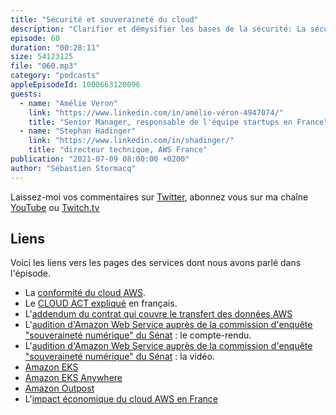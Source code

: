 ```yaml
---
title: "Sécurité et souveraineté du cloud"
description: "Clarifier et démysifier les bases de la sécurité: La sécurité de vos données et de vos applications est la première priorité d'AWS. Dans cet épisode nous rappelons les bases : à qui appartiennent vos données ? Où sont-elles stockées ? Est-ce que AWS les utilise ? Est-ce que mes données sont protégées par un plan de reprise d'activités (PRA) ? Comment je peux chiffrer mes données ?  Qu'est ce qui me garantit que AWS fait ce qu'il dit en matière de protection des données ? Qu'est ce que la souveraineté des entreprises, des clouds ? Et quel est le lien entre souveraineté et sécurité ?"
episode: 60
duration: "00:28:11"
size: 54123125
file: "060.mp3"
category: "podcasts"
appleEpisodeId: 1000663120096
guests:
  - name: "Amélie Veron"
    link: "https://www.linkedin.com/in/amélie-véron-4947074/"
    title: "Senior Manager, responsable de l'équipe startups en France"
  - name: "Stephan Hadinger"
    link: "https://www.linkedin.com/in/shadinger/"
    title: "directeur technique, AWS France"
publication: "2021-07-09 08:00:00 +0200"
author: "Sébastien Stormacq"
---
```


Laissez-moi vos commentaires sur [Twitter](https://twitter.com/sebsto), abonnez vous sur ma chaîne [YouTube](https://www.youtube.com/sebsto) ou [Twitch.tv](https://www.twitch.tv/sebAWS)

## Liens

Voici les liens vers les pages des services dont nous avons parlé dans l'épisode.

- La [conformité du cloud AWS](https://aws.amazon.com/fr/compliance/?nc1=h_ls).
- Le [CLOUD ACT expliqué](https://aws.amazon.com/fr/compliance/cloud-act/?nc1=h_ls) en français.
- L'[addendum du contrat qui couvre le transfert des données AWS](https://aws.amazon.com/fr/blogs/security/aws-and-eu-data-transfers-strengthened-commitments-to-protect-customer-data/?nc1=h_ls)
- L'[audition d'Amazon Web Service auprès de la commission d'enquête "souveraineté numérique" du Sénat](http://www.senat.fr/compte-rendu-commissions/20190902/ce_souverainete.html#toc7) : le compte-rendu.
- L'[audition d'Amazon Web Service auprès de la commission d'enquête "souveraineté numérique" du Sénat](http://videos.senat.fr/video.1287174_5d6c4586f4107.commission-d-enquete-souverainete-numerique) : la vidéo.
- [Amazon EKS](https://aws.amazon.com/fr/eks/?whats-new-cards.sort-by=item.additionalFields.postDateTime&whats-new-cards.sort-order=desc&eks-blogs.sort-by=item.additionalFields.createdDate&eks-blogs.sort-order=desc)
- [Amazon EKS Anywhere](https://aws.amazon.com/fr/eks/eks-anywhere/)
- [Amazon Outpost](https://aws.amazon.com/fr/outposts/)
- L'[impact économique du cloud AWS en France](https://awsfrance.publicfirst.co)
